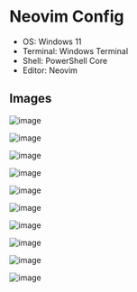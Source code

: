 # Neovim Config

- OS: Windows 11
- Terminal: Windows Terminal
- Shell: PowerShell Core
- Editor: Neovim

## Images

![image](https://user-images.githubusercontent.com/59997405/209222938-ea1c55b3-2965-45d1-9033-fd9a773eca02.png)

![image](https://user-images.githubusercontent.com/59997405/209223030-2849f5b4-83f8-49ec-8496-f15978abbd03.png)

![image](https://user-images.githubusercontent.com/59997405/209223067-cb394ab8-307b-4a4b-8659-2236fc723e3c.png)

![image](https://user-images.githubusercontent.com/59997405/209223140-a40b2e64-a8ba-49e1-8ee0-e550e8010855.png)

![image](https://user-images.githubusercontent.com/59997405/209223965-43fbc1a8-3b92-48b9-9ca0-1192c55abd5b.png)

![image](https://user-images.githubusercontent.com/59997405/209224154-fbd8592b-0dd0-444e-b82a-f2b301c4bdea.png)

![image](https://user-images.githubusercontent.com/59997405/209224914-91354ac6-f78f-49e2-8620-1dac25e0cb28.png)

![image](https://user-images.githubusercontent.com/59997405/210186536-1090757a-a551-46e0-b970-458129f4969f.png)

![image](https://user-images.githubusercontent.com/59997405/210186544-9b13de3f-c7f9-48ed-8cd8-4b4baec939bc.png)

![image](https://user-images.githubusercontent.com/59997405/210186552-2a6bdab2-50e2-4a20-8f5e-381f20dfd93d.png)
